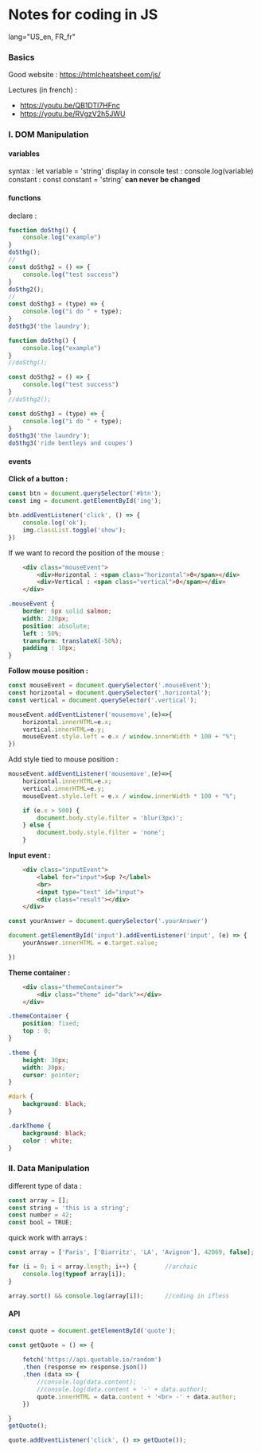 # Notes for coding in JS

lang="US_en, FR_fr"

### Basics

Good website : https://htmlcheatsheet.com/js/

Lectures (in french) : 
+ https://youtu.be/QB1DTl7HFnc
+ https://youtu.be/RVgzV2h5JWU

### I. DOM Manipulation

#### __variables__
syntax : let variable = 'string'
display in console test : console.log(variable)
constant : const constant = 'string' __can never be changed__

#### __functions__
declare :
```js
function doSthg() {
    console.log("example")
}
doSthg();
//
const doSthg2 = () => {
    console.log("test success")
}
doSthg2();
//
const doSthg3 = (type) => {
    console.log("i do " + type);
}
doSthg3('the laundry');

function doSthg() {
    console.log("example")
}
//doSthg();

const doSthg2 = () => {
    console.log("test success")
}
//doSthg2();

const doSthg3 = (type) => {
    console.log("i do " + type);
}
doSthg3('the laundry');
doSthg3('ride bentleys and coupes')
```

#### __events__

**Click of a button :**

```js
const btn = document.querySelector('#btn');
const img = document.getElementById('img');

btn.addEventListener('click', () => {
    console.log('ok');
    img.classList.toggle('show');
})
```
If we want to record the position of the mouse :
```html
    <div class="mouseEvent">
        <div>Horizontal : <span class="horizontal">0</span></div>
        <div>Vertical : <span class="vertical">0</span></div>
    </div>
```
```css
.mouseEvent {
    border: 6px solid salmon;
    width: 220px;
    position: absolute;
    left : 50%;
    transform: translateX(-50%);
    padding : 10px;
}
```

**Follow mouse position :**

```js
const mouseEvent = document.querySelector('.mouseEvent');
const horizontal = document.querySelector('.horizontal');
const vertical = document.querySelector('.vertical');

mouseEvent.addEventListener('mousemove',(e)=>{
    horizontal.innerHTML=e.x;
    vertical.innerHTML=e.y;
    mouseEvent.style.left = e.x / window.innerWidth * 100 + "%";
})
```
Add style tied to mouse position :

```js
mouseEvent.addEventListener('mousemove',(e)=>{
    horizontal.innerHTML=e.x;
    vertical.innerHTML=e.y;
    mouseEvent.style.left = e.x / window.innerWidth * 100 + "%";

    if (e.x > 500) {
        document.body.style.filter = 'blur(3px)';
    } else {
        document.body.style.filter = 'none';
    }
```

**Input event :**

```html
    <div class="inputEvent">
        <label for="input">Sup ?</label>
        <br>
        <input type="text" id="input">
        <div class="result"></div>
    </div>
```
```js
const yourAnswer = document.querySelector('.yourAnswer')

document.getElementById('input').addEventListener('input', (e) => {
    yourAnswer.innerHTML = e.target.value;

})
```

**Theme container :**

```html
    <div class="themeContainer">
        <div class="theme" id="dark"></div>
    </div>
```

```css
.themeContainer {
    position: fixed;
    top : 0;
}

.theme {
    height: 30px;
    width: 30px;
    cursor: pointer;
}

#dark {
    background: black;
}

.darkTheme {
    background: black;
    color : white;
}
```
### II. Data Manipulation
different type of data :

```js 
const array = [];
const string = 'this is a string';
const number = 42;
const bool = TRUE;
```
quick work with arrays :

```js
const array = ['Paris', ['Biarritz', 'LA', 'Avignon'], 42069, false];

for (i = 0; i < array.length; i++) {        //archaic
    console.log(typeof array[i]);
}

array.sort() && console.log(array[i]);      //coding in ifless
```
#### __API__
```js
const quote = document.getElementById('quote');

const getQuote = () => {
   
    fetch('https://api.quotable.io/random')
    .then (response => response.json())
    .then (data => {
        //console.log(data.content);
        //console.log(data.content + '-' + data.author);
        quote.innerHTML = data.content + '<br> -' + data.author;
    })

}
getQuote();

quote.addEventListener('click', () => getQuote());
```